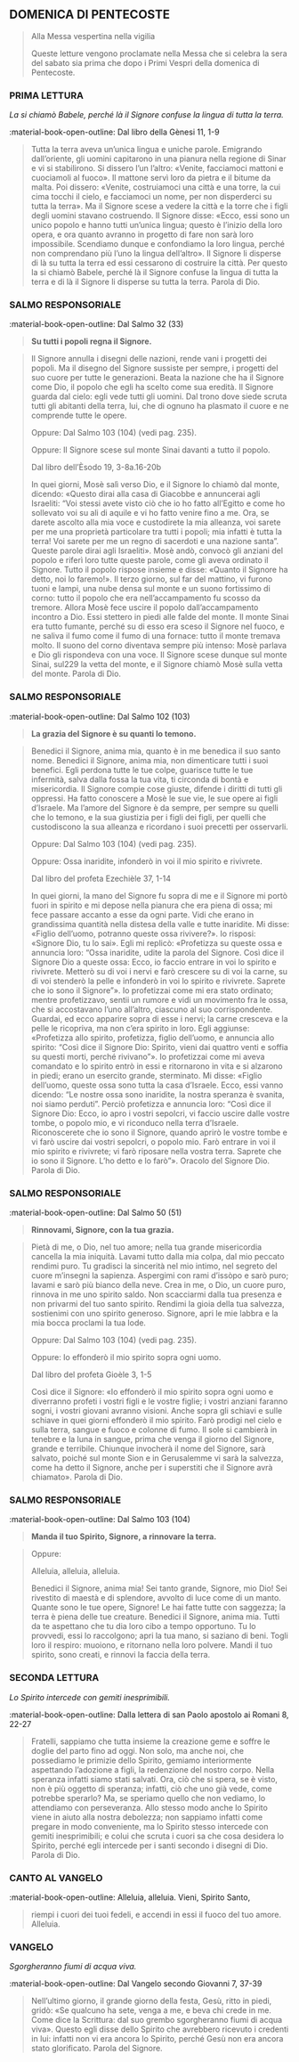 ## DOMENICA DI PENTECOSTE
> 
> Alla Messa vespertina nella vigilia
> 
> Queste letture vengono proclamate nella Messa che si celebra la sera del sabato sia prima che dopo i Primi Vespri della domenica di Pentecoste.
> 
### PRIMA LETTURA
*La si chiamò Babele, perché là il Signore confuse la lingua di tutta la terra.*

:material-book-open-outline: Dal libro della Gènesi
11, 1-9

> Tutta la terra aveva un’unica lingua e uniche parole. Emigrando dall’oriente, gli uomini capitarono in una pianura nella regione di Sinar e vi si stabilirono. Si dissero l’un l’altro: «Venite, facciamoci mattoni e cuociamoli al fuoco». Il mattone servì loro da pietra e il bitume da malta. Poi dissero: «Venite, costruiamoci una città e una torre, la cui cima tocchi il cielo, e facciamoci un nome, per non disperderci su tutta la terra». Ma il Signore scese a vedere la città e la torre che i figli degli uomini stavano costruendo. Il Signore disse: «Ecco, essi sono un unico popolo e hanno tutti un’unica lingua; questo è l’inizio della loro opera, e ora quanto avranno in progetto di fare non sarà loro impossibile. Scendiamo dunque e confondiamo la loro lingua, perché non comprendano più l’uno la lingua dell’altro». Il Signore li disperse di là su tutta la terra ed essi cessarono di costruire la città. Per questo la si chiamò Babele, perché là il Signore confuse la lingua di tutta la terra e di là il Signore li disperse su tutta la terra. Parola di Dio.
> 
### SALMO RESPONSORIALE
:material-book-open-outline: Dal Salmo 32 (33)

>**Su tutti i popoli regna il Signore.**

> Il Signore annulla i disegni delle nazioni,
> rende vani i progetti dei popoli.
> Ma il disegno del Signore sussiste per sempre,
> i progetti del suo cuore per tutte le generazioni.
> Beata la nazione che ha il Signore come Dio,
> il popolo che egli ha scelto come sua eredità.
> Il Signore guarda dal cielo:
> egli vede tutti gli uomini.
> Dal trono dove siede
> scruta tutti gli abitanti della terra,
> lui, che di ognuno ha plasmato il cuore
> e ne comprende tutte le opere.
> 
> Oppure:
> Dal Salmo 103 (104) (vedi pag. 235).
> 
> Oppure:
> Il Signore scese sul monte Sinai davanti a tutto il popolo.
> 
> Dal libro dell’Èsodo
> 19, 3-8a.16-20b
> 
> In quei giorni, Mosè salì verso Dio, e il Signore lo chiamò dal monte, dicendo: «Questo dirai alla casa di Giacobbe e annuncerai agli Israeliti: “Voi stessi avete visto ciò che io ho fatto all’Egitto e come ho sollevato voi su ali di aquile e vi ho fatto venire fino a me. Ora, se darete ascolto alla mia voce e custodirete la mia alleanza, voi sarete per me una proprietà particolare tra tutti i popoli; mia infatti è tutta la terra! Voi sarete per me un regno di sacerdoti e una nazione santa”. Queste parole dirai agli Israeliti». Mosè andò, convocò gli anziani del popolo e riferì loro tutte queste parole, come gli aveva ordinato il Signore. Tutto il popolo rispose insieme e disse: «Quanto il Signore ha detto, noi lo faremo!». Il terzo giorno, sul far del mattino, vi furono tuoni e lampi, una nube densa sul monte e un suono fortissimo di corno: tutto il popolo che era nell’accampamento fu scosso da tremore. Allora Mosè fece uscire il popolo dall’accampamento incontro a Dio. Essi stettero in piedi alle falde del monte. Il monte Sinai era tutto fumante, perché su di esso era sceso il Signore nel fuoco, e ne saliva il fumo come il fumo di una fornace: tutto il monte tremava molto. Il suono del corno diventava sempre più intenso: Mosè parlava e Dio gli rispondeva con una voce. Il Signore scese dunque sul monte Sinai, sul229 la vetta del monte, e il Signore chiamò Mosè sulla vetta del monte. Parola di Dio.
> 
### SALMO RESPONSORIALE
:material-book-open-outline: Dal Salmo 102 (103)

>**La grazia del Signore è su quanti lo temono.**

> Benedici il Signore, anima mia,
> quanto è in me benedica il suo santo nome.
> Benedici il Signore, anima mia,
> non dimenticare tutti i suoi benefici.
> Egli perdona tutte le tue colpe,
> guarisce tutte le tue infermità,
> salva dalla fossa la tua vita,
> ti circonda di bontà e misericordia.
> Il Signore compie cose giuste,
> difende i diritti di tutti gli oppressi.
> Ha fatto conoscere a Mosè le sue vie,
> le sue opere ai figli d’Israele.
> Ma l’amore del Signore è da sempre,
> per sempre su quelli che lo temono,
> e la sua giustizia per i figli dei figli,
> per quelli che custodiscono la sua alleanza
> e ricordano i suoi precetti per osservarli.
> 
> Oppure:
> Dal Salmo 103 (104) (vedi pag. 235).
> 
> Oppure:
> Ossa inaridite, infonderò in voi il mio spirito e rivivrete.
> 
> Dal libro del profeta Ezechièle
> 37, 1-14
> 
> In quei giorni, la mano del Signore fu sopra di me e il Signore mi portò fuori in spirito e mi depose nella pianura che era piena di ossa; mi fece passare accanto a esse da ogni parte. Vidi che erano in grandissima quantità nella distesa della valle e tutte inaridite. Mi disse: «Figlio dell’uomo, potranno queste ossa rivivere?». Io risposi: «Signore Dio, tu lo sai». Egli mi replicò: «Profetizza su queste ossa e annuncia loro: “Ossa inaridite, udite la parola del Signore. Così dice il Signore Dio a queste ossa: Ecco, io faccio entrare in voi lo spirito e rivivrete. Metterò su di voi i nervi e farò crescere su di voi la carne, su di voi stenderò la pelle e infonderò in voi lo spirito e rivivrete. Saprete che io sono il Signore”». Io profetizzai come mi era stato ordinato; mentre profetizzavo, sentii un rumore e vidi un movimento fra le ossa, che si accostavano l’uno all’altro, ciascuno al suo corrispondente. Guardai, ed ecco apparire sopra di esse i nervi; la carne cresceva e la pelle le ricopriva, ma non c’era spirito in loro. Egli aggiunse: «Profetizza allo spirito, profetizza, figlio dell’uomo, e annuncia allo spirito: “Così dice il Signore Dio: Spirito, vieni dai quattro venti e soffia su questi morti, perché rivivano”». Io profetizzai come mi aveva comandato e lo spirito entrò in essi e ritornarono in vita e si alzarono in piedi; erano un esercito grande, sterminato. Mi disse: «Figlio dell’uomo, queste ossa sono tutta la casa d’Israele. Ecco, essi vanno dicendo: “Le nostre ossa sono inaridite, la nostra speranza è svanita, noi siamo perduti”. Perciò profetizza e annuncia loro: “Così dice il Signore Dio: Ecco, io apro i vostri sepolcri, vi faccio uscire dalle vostre tombe, o popolo mio, e vi riconduco nella terra d’Israele. Riconoscerete che io sono il Signore, quando aprirò le vostre tombe e vi farò uscire dai vostri sepolcri, o popolo mio. Farò entrare in voi il mio spirito e rivivrete; vi farò riposare nella vostra terra. Saprete che io sono il Signore. L’ho detto e lo farò”». Oracolo del Signore Dio. Parola di Dio.
> 
### SALMO RESPONSORIALE
:material-book-open-outline: Dal Salmo 50 (51)

>**Rinnovami, Signore, con la tua grazia.**

> Pietà di me, o Dio, nel tuo amore;
> nella tua grande misericordia
> cancella la mia iniquità.
> Lavami tutto dalla mia colpa,
> dal mio peccato rendimi puro.
> Tu gradisci la sincerità nel mio intimo,
> nel segreto del cuore m’insegni la sapienza.
> Aspergimi con rami d’issòpo e sarò puro;
> lavami e sarò più bianco della neve.
> Crea in me, o Dio, un cuore puro,
> rinnova in me uno spirito saldo.
> Non scacciarmi dalla tua presenza
> e non privarmi del tuo santo spirito.
> Rendimi la gioia della tua salvezza,
> sostienimi con uno spirito generoso.
> Signore, apri le mie labbra
> e la mia bocca proclami la tua lode.
> 
> Oppure:
> Dal Salmo 103 (104) (vedi pag. 235).
> 
> Oppure:
> Io effonderò il mio spirito sopra ogni uomo.
> 
> Dal libro del profeta Gioèle
> 3, 1-5
> 
> Così dice il Signore: «Io effonderò il mio spirito sopra ogni uomo e diverranno profeti i vostri figli e le vostre figlie; i vostri anziani faranno sogni, i vostri giovani avranno visioni. Anche sopra gli schiavi e sulle schiave in quei giorni effonderò il mio spirito. Farò prodigi nel cielo e sulla terra, sangue e fuoco e colonne di fumo. Il sole si cambierà in tenebre e la luna in sangue, prima che venga il giorno del Signore, grande e terribile. Chiunque invocherà il nome del Signore, sarà salvato, poiché sul monte Sion e in Gerusalemme vi sarà la salvezza, come ha detto il Signore, anche per i superstiti che il Signore avrà chiamato». Parola di Dio.
> 
> 
### SALMO RESPONSORIALE
:material-book-open-outline: Dal Salmo 103 (104)

>**Manda il tuo Spirito, Signore, a rinnovare la terra.**

> Oppure:
> 
> Alleluia, alleluia, alleluia.
> 
> Benedici il Signore, anima mia!
> Sei tanto grande, Signore, mio Dio!
> Sei rivestito di maestà e di splendore,
> avvolto di luce come di un manto.
> Quante sono le tue opere, Signore!
> Le hai fatte tutte con saggezza;
> la terra è piena delle tue creature.
> Benedici il Signore, anima mia.
> Tutti da te aspettano
> che tu dia loro cibo a tempo opportuno.
> Tu lo provvedi, essi lo raccolgono;
> apri la tua mano, si saziano di beni.
> Togli loro il respiro: muoiono,
> e ritornano nella loro polvere.
> Mandi il tuo spirito, sono creati,
> e rinnovi la faccia della terra.
> 
### SECONDA LETTURA
*Lo Spirito intercede con gemiti inesprimibili.*

:material-book-open-outline: Dalla lettera di san Paolo apostolo ai Romani
8, 22-27

> Fratelli, sappiamo che tutta insieme la creazione geme e soffre le doglie del parto fino ad oggi. Non solo, ma anche noi, che possediamo le primizie dello Spirito, gemiamo interiormente aspettando l’adozione a figli, la redenzione del nostro corpo. Nella speranza infatti siamo stati salvati. Ora, ciò che si spera, se è visto, non è più oggetto di speranza; infatti, ciò che uno già vede, come potrebbe sperarlo? Ma, se speriamo quello che non vediamo, lo attendiamo con perseveranza. Allo stesso modo anche lo Spirito viene in aiuto alla nostra debolezza; non sappiamo infatti come pregare in modo conveniente, ma lo Spirito stesso intercede con gemiti inesprimibili; e colui che scruta i cuori sa che cosa desidera lo Spirito, perché egli intercede per i santi secondo i disegni di Dio. Parola di Dio.
> 
### CANTO AL VANGELO
:material-book-open-outline: Alleluia, alleluia.
Vieni, Spirito Santo,
> riempi i cuori dei tuoi fedeli,
> e accendi in essi il fuoco del tuo amore.
> Alleluia.
> 
### VANGELO
*Sgorgheranno fiumi di acqua viva.*

:material-book-open-outline: Dal Vangelo secondo Giovanni
7, 37-39

> Nell’ultimo giorno, il grande giorno della festa, Gesù, ritto in piedi, gridò: «Se qualcuno ha sete, venga a me, e beva chi crede in me. Come dice la Scrittura: dal suo grembo sgorgheranno fiumi di acqua viva». Questo egli disse dello Spirito che avrebbero ricevuto i credenti in lui: infatti non vi era ancora lo Spirito, perché Gesù non era ancora stato glorificato. Parola del Signore.